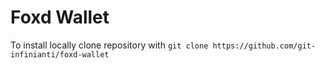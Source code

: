 # Foxd Wallet
To install locally clone repository with `git clone https://github.com/git-infinianti/foxd-wallet`
